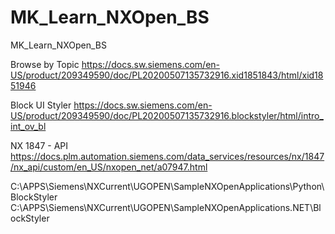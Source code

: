 # MK_Learn_NXOpen_BS
MK_Learn_NXOpen_BS


Browse by Topic
https://docs.sw.siemens.com/en-US/product/209349590/doc/PL20200507135732916.xid1851843/html/xid1851946


Block UI Styler
https://docs.sw.siemens.com/en-US/product/209349590/doc/PL20200507135732916.blockstyler/html/intro_int_ov_bl


NX 1847 - API
https://docs.plm.automation.siemens.com/data_services/resources/nx/1847/nx_api/custom/en_US/nxopen_net/a07947.html


C:\APPS\Siemens\NXCurrent\UGOPEN\SampleNXOpenApplications\Python\BlockStyler
C:\APPS\Siemens\NXCurrent\UGOPEN\SampleNXOpenApplications\.NET\BlockStyler
